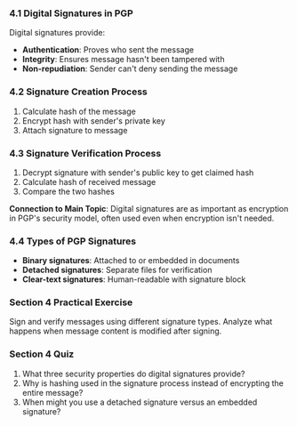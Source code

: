 ### 4.1 Digital Signatures in PGP
Digital signatures provide:
- **Authentication**: Proves who sent the message
- **Integrity**: Ensures message hasn't been tampered with
- **Non-repudiation**: Sender can't deny sending the message

### 4.2 Signature Creation Process
1. Calculate hash of the message
2. Encrypt hash with sender's private key
3. Attach signature to message

### 4.3 Signature Verification Process
1. Decrypt signature with sender's public key to get claimed hash
2. Calculate hash of received message
3. Compare the two hashes

**Connection to Main Topic**: Digital signatures are as important as encryption in PGP's security model, often used even when encryption isn't needed.

### 4.4 Types of PGP Signatures
- **Binary signatures**: Attached to or embedded in documents
- **Detached signatures**: Separate files for verification
- **Clear-text signatures**: Human-readable with signature block

### Section 4 Practical Exercise
Sign and verify messages using different signature types. Analyze what happens when message content is modified after signing.

### Section 4 Quiz
1. What three security properties do digital signatures provide?
2. Why is hashing used in the signature process instead of encrypting the entire message?
3. When might you use a detached signature versus an embedded signature?